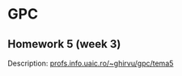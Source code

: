 # GPC

## Homework 5 (week 3)

Description: [profs.info.uaic.ro/~ghirvu/gpc/tema5](https://profs.info.uaic.ro/~ghirvu/gpc/tema5/)

